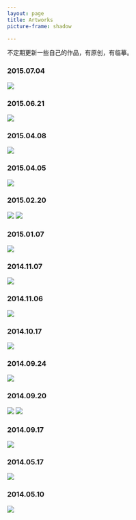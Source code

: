 ```yaml
---
layout: page
title: Artworks
picture-frame: shadow

---
```


不定期更新一些自己的作品，有原创，有临摹。

### 2015.07.04
![](http://ors3vio5q.bkt.clouddn.com/17-10-18/69171894.jpg)

### 2015.06.21
![](http://ors3vio5q.bkt.clouddn.com/17-10-18/20881958.jpg)

### 2015.04.08
![](http://ors3vio5q.bkt.clouddn.com/17-10-18/23671022.jpg)

### 2015.04.05
![](http://ors3vio5q.bkt.clouddn.com/17-10-18/36170100.jpg)

### 2015.02.20
![](http://ors3vio5q.bkt.clouddn.com/17-10-18/42682150.jpg)
![](http://ors3vio5q.bkt.clouddn.com/17-10-18/61143852.jpg)


### 2015.01.07
![](http://ors3vio5q.bkt.clouddn.com/17-10-18/11955596.jpg)

### 2014.11.07
![](http://ors3vio5q.bkt.clouddn.com/17-10-18/4106205.jpg)

### 2014.11.06
![](http://ors3vio5q.bkt.clouddn.com/17-10-18/70128485.jpg)

### 2014.10.17
![](http://ors3vio5q.bkt.clouddn.com/17-10-18/2396192.jpg)

### 2014.09.24
![](http://ors3vio5q.bkt.clouddn.com/17-10-18/41964046.jpg)

### 2014.09.20
![](http://ors3vio5q.bkt.clouddn.com/17-10-18/26074595.jpg)
![](http://ors3vio5q.bkt.clouddn.com/17-10-18/84091961.jpg)


### 2014.09.17
![](http://ors3vio5q.bkt.clouddn.com/17-10-18/3820714.jpg)


### 2014.05.17
![](http://ors3vio5q.bkt.clouddn.com/17-10-18/82636486.jpg)

### 2014.05.10
![](http://ors3vio5q.bkt.clouddn.com/17-10-18/8805319.jpg)